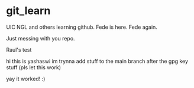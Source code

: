 # git_learn
UIC NGL and others learning github.
Fede is here. Fede again. 

Just messing with you repo.

Raul's test

hi this is yashaswi im trynna add stuff to the main branch after the gpg key stuff (pls let this work)

yay it worked! :)

